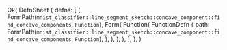 Ok(
    DefnSheet {
        defns: [
            (
                FormPath(`mnist_classifier::line_segment_sketch::concave_component::find_concave_components`, `Function`),
                Form(
                    Function(
                        FunctionDefn {
                            path: FormPath(`mnist_classifier::line_segment_sketch::concave_component::find_concave_components`, `Function`),
                        },
                    ),
                ),
            ),
        ],
    },
)